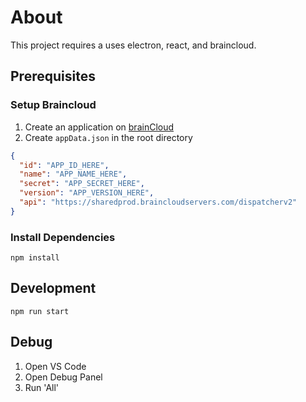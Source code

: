 # About

This project requires a uses electron, react, and braincloud.

## Prerequisites

### Setup Braincloud

1. Create an application on [brainCloud](https://portal.braincloudservers.com/)
2. Create `appData.json` in the root directory

```json
{
  "id": "APP_ID_HERE",
  "name": "APP_NAME_HERE",
  "secret": "APP_SECRET_HERE",
  "version": "APP_VERSION_HERE",
  "api": "https://sharedprod.braincloudservers.com/dispatcherv2"
}
```

### Install Dependencies

```
npm install
```

## Development

```
npm run start
```

## Debug

1. Open VS Code
2. Open Debug Panel
3. Run 'All'
